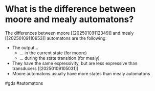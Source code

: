 # What is the difference between moore and mealy automatons? 
The differences between moore [[20250109112349]] and mealy [[20250109110953]] automatons are the following:

- The output...
    - … in the current state (for moore)
    - … during the state transition (for mealy)
- They have the same expressivity, but are less expressive than transducers [[20250109105031]]
- Moore automatons usually have more states than mealy automatons

#gds #automatons